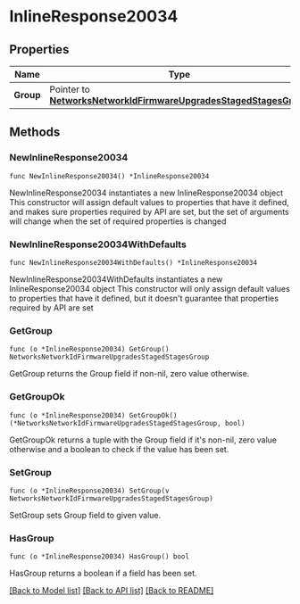 # InlineResponse20034

## Properties

Name | Type | Description | Notes
------------ | ------------- | ------------- | -------------
**Group** | Pointer to [**NetworksNetworkIdFirmwareUpgradesStagedStagesGroup**](NetworksNetworkIdFirmwareUpgradesStagedStagesGroup.md) |  | [optional] 

## Methods

### NewInlineResponse20034

`func NewInlineResponse20034() *InlineResponse20034`

NewInlineResponse20034 instantiates a new InlineResponse20034 object
This constructor will assign default values to properties that have it defined,
and makes sure properties required by API are set, but the set of arguments
will change when the set of required properties is changed

### NewInlineResponse20034WithDefaults

`func NewInlineResponse20034WithDefaults() *InlineResponse20034`

NewInlineResponse20034WithDefaults instantiates a new InlineResponse20034 object
This constructor will only assign default values to properties that have it defined,
but it doesn't guarantee that properties required by API are set

### GetGroup

`func (o *InlineResponse20034) GetGroup() NetworksNetworkIdFirmwareUpgradesStagedStagesGroup`

GetGroup returns the Group field if non-nil, zero value otherwise.

### GetGroupOk

`func (o *InlineResponse20034) GetGroupOk() (*NetworksNetworkIdFirmwareUpgradesStagedStagesGroup, bool)`

GetGroupOk returns a tuple with the Group field if it's non-nil, zero value otherwise
and a boolean to check if the value has been set.

### SetGroup

`func (o *InlineResponse20034) SetGroup(v NetworksNetworkIdFirmwareUpgradesStagedStagesGroup)`

SetGroup sets Group field to given value.

### HasGroup

`func (o *InlineResponse20034) HasGroup() bool`

HasGroup returns a boolean if a field has been set.


[[Back to Model list]](../README.md#documentation-for-models) [[Back to API list]](../README.md#documentation-for-api-endpoints) [[Back to README]](../README.md)


